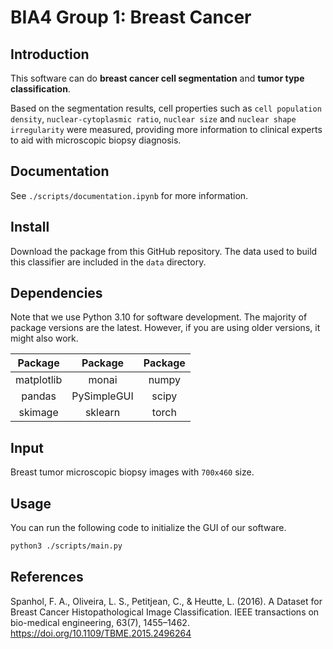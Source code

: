 # BIA4 Group 1: Breast Cancer
 
## Introduction 
This software can do **breast cancer cell segmentation** and **tumor type classification**. 

Based on the segmentation results, cell properties such as `cell population density`, `nuclear-cytoplasmic ratio`, `nuclear size` and `nuclear shape irregularity` were measured, providing more information to clinical experts to aid with microscopic biopsy diagnosis. 

## Documentation 

See `./scripts/documentation.ipynb` for more information. 

## Install
Download the package from this GitHub repository. The data used to build this classifier are included in the `data` directory. 

## Dependencies 
Note that we use Python 3.10 for software development. The majority of package versions are the latest. However, if you are using older versions, it might also work. 

| Package  | Package | Package |
|:--------:|:-------:|:-------:|
|matplotlib|  monai  |numpy|
|pandas|PySimpleGUI|scipy|
|skimage|sklearn|torch|

## Input 
Breast tumor microscopic biopsy images with `700x460` size. 

## Usage

You can run the following code to initialize the GUI of our software. 

``` bash
python3 ./scripts/main.py
```

## References 
Spanhol, F. A., Oliveira, L. S., Petitjean, C., & Heutte, L. (2016). A Dataset for Breast Cancer Histopathological Image Classification. IEEE transactions on bio-medical engineering, 63(7), 1455–1462. https://doi.org/10.1109/TBME.2015.2496264

